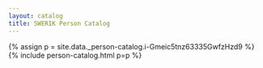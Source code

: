```yaml
---
layout: catalog
title: SWERIK Person Catalog
---
```

{% assign p = site.data._person-catalog.i-Gmeic5tnz63335GwfzHzd9 %}
{% include person-catalog.html p=p %}

